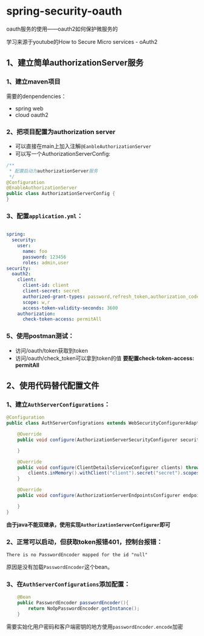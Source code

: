 # spring-security-oauth
oauth服务的使用——oauth2如何保护微服务的

学习来源于youtube的How to Secure Micro services - oAuth2 

## 1、建立简单authorizationServer服务

### 1、建立maven项目

需要的denpendencies：

- spring web
- cloud oauth2

### 2、把项目配置为authorization server

- 可以直接在main上加入注解`@EanbleAuthorizationServer`
- 可以写一个AuthorizationServerConfig:

```java
/**
 * 配置启动为authorizationServer服务
 */
@Configuration
@EnableAuthorizationServer
public class AuthorizationServerConfig {
}
```

###  3、配置`application.yml`：

```yml

spring:
  security:
    user:
      name: foo
      password: 123456
      roles: admin,user
security:
  oauth2:
    client:
      client-id: client
      client-secret: secret
      authorized-grant-types: password,refresh_token,authorization_code,client_credentails
      scope: w,r
      access-token-validity-seconds: 3600
    authorization:
      check-token-access: permitAll

```

### 5、使用postman测试：

- 访问/oauth/token获取到token
- 访问/oauth/check_token可以拿到token的值
**要配置check-token-access: permitAll**

## 2、使用代码替代配置文件

### 1、建立`AuthServerConfigurations`：

```java
@Configuration
public class AuthServerConfigrations extends WebSecurityConfigurerAdapter implements AuthorizationServerConfigurer {

    @Override
    public void configure(AuthorizationServerSecurityConfigurer security) throws Exception {

    }

    @Override
    public void configure(ClientDetailsServiceConfigurer clients) throws Exception {
        clients.inMemory().withClient("client").secret("secret").scopes("r,w").authorizedGrantTypes("password","refresh_token");
    }

    @Override
    public void configure(AuthorizationServerEndpointsConfigurer endpoints) throws Exception {

    }
}
```

**由于java不能双继承，使用实现`AuthorizationServerConfigurer`即可**

### 2、正常可以启动，但获取token报错401，控制台报错：

```linux
There is no PasswordEncoder mapped for the id "null"
```

原因是没有加载`PasswordEncoder`这个bean。

### 3、在`AuthServerConfigurations`添加配置：

```java
	@Bean
    public PasswordEncoder passwordEncoder(){
        return NoOpPasswordEncoder.getInstance();
    }
```

需要实始化用户密码和客户端密钥的地方使用`passwordEncoder.encode`加密